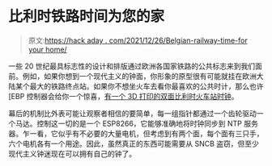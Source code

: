 # 比利时铁路时间为您的家

> 原文:[https://hack aday . com/2021/12/26/Belgian-railway-time-for your home/](https://hackaday.com/2021/12/26/belgian-railway-time-for-your-home/)

一些 20 世纪最具标志性的设计和排版通过欧洲各国家铁路的公共标志来到我们面前。例如，如果你想到一个现代主义的钟面，你形象的原型很有可能就挂在欧洲大陆某个最大的铁路终点站。如果你不想坐火车去看你最喜欢的公共时计，那么也许[EBP 控制器会给你一个惊喜，[有一个 3D 打印的双面比利时火车站时钟](https://hackaday.io/project/183138-belgian-railway-station-clock)。

幕后的机制比外表可能让观察者相信的要简单，每一组指针都通过一个齿轮驱动一个马达。控制这一切的是一个 ESP8266，它能够准确地将时钟同步到 NTP 服务器。乍一看，它似乎有不必要的大量电机，但考虑到有两个面，每个面有三只手，六个电机各有一个用途。因此，虽然真正的东西可能需要从 SNCB 盗窃，但至少现代主义钟迷现在可以拥有自己的钟了。